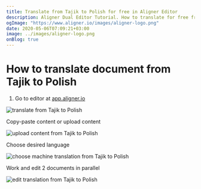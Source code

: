 ```yaml
---
title: Translate from Tajik to Polish for free in Aligner Editor
description: Aligner Dual Editor Tutorial. How to translate for free from Tajik to Polish. Aligner is multilingual document management platform. 
ogImage: "https://www.aligner.io/images/aligner-logo.png"
date: 2020-05-06T07:09:21+03:00
image: ../images/aligner-logo.png
onBlog: true
---
```


# How to translate document from Tajik to Polish

1. Go to editor at [app.aligner.io](https://app.aligner.io "Aligner App web page")

![translate from Tajik to Polish](../aligner-blank-editor.png "translate from Tajik to Polish")

Copy-paste content or upload content

![upload content from Tajik to Polish](../aligner-uploaded-document.png "upload content from Tajik to Polish")

Choose desired language

![choose machine translation from Tajik to Polish](../aligner-language-dropdown.png "choose machine translation from Tajik to Polish")

Work and edit 2 documents in parallel

![edit translation from Tajik to Polish](../aligner-double-sitded-editor.png "edit translation from Tajik to Polish")

